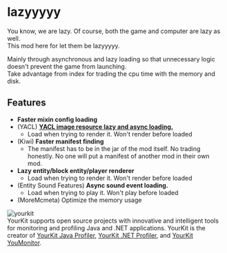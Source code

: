 # lazyyyyy
  
You know, we are lazy. Of course, both the game and computer are lazy as well.  
This mod here for let them be lazyyyyy.  
  
Mainly through asynchronous and lazy loading so that unnecessary logic doesn't prevent the game from launching.  
Take advantage from index for trading the cpu time with the memory and disk.  

## Features
- **Faster mixin config loading**
- (YACL) [**YACL image resource lazy and async loading.** ](https://github.com/isXander/YetAnotherConfigLib/issues/218)
    - Load when trying to render it. Won't render before loaded
- (Kiwi) **Faster manifest finding**
    - The manifest has to be in the jar of the mod itself. No trading honestly. No one will put a manifest of another mod in their own mod.
- **Lazy entity/block entity/player renderer**
    - Load when trying to render it. Won't render before loaded
- (Entity Sound Features) **Async sound event loading.**
    - Load when trying to play it. Won't play before loaded
- (MoreMcmeta) Optimize the memory usage
  
  
![yourkit](https://www.yourkit.com/images/yklogo.png)  
YourKit supports open source projects with innovative and intelligent tools
for monitoring and profiling Java and .NET applications.
YourKit is the creator of <a href="https://www.yourkit.com/java/profiler/">YourKit Java Profiler</a>,
<a href="https://www.yourkit.com/dotnet-profiler/">YourKit .NET Profiler</a>,
and <a href="https://www.yourkit.com/youmonitor/">YourKit YouMonitor</a>.
